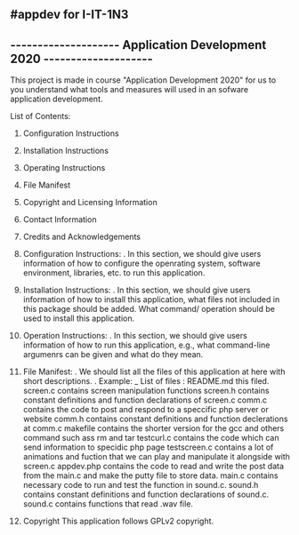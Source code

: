 #appdev for I-IT-1N3
----------------------------------------------------------------------
-------------------- Application Development 2020 --------------------
----------------------------------------------------------------------

This project is made in course "Application Development 2020" for us to
you understand what tools and measures will used in an sofware application
development.

List of Contents:
1. Configuration Instructions
2. Installation Instructions
3. Operating Instructions
4. File Manifest
5. Copyright and Licensing Information
6. Contact Information
7. Credits and Acknowledgements

1. Configuration Instructions: 
	. In this section, we should give users information of how to configure
the openrating system, software environment, libraries, etc. to run this 
application.

2. Installation Instructions:
	. In this section, we should give users information of how to install this
application, what files not included in this package should be added. What command/
operation should be used to install this application.

3. Operation Instructions:
	. In this section, we should give users information of how to run this application, e.g.,
what command-line argumenrs can be given and what do they mean.

4. File Manifest:
	. We should list all the files of this application at here with short descriptions.
	. Example:
	 _ List of files :
		README.md	    this filed.
		screen.c	    contains screen manipulation functions
		screen.h	    contains constant definitions and function declarations
					    of screen.c
		comm.c		    contains the code to post and respond to a speccific 
					    php server or website 
		comm.h		    contains constant definitions and function declerations
					    at comm.c
		makefile	    contains the shorter version for the gcc and others command
					    such ass rm and tar
		testcurl.c	    contains the code which can send information to specidic
					    php page
		testscreen.c	contains a lot of animations and fuction that we can play 
						and manipulate it alongside with screen.c
		appdev.php      contains the code to read and write the post data from the main.c 
                        and make the putty file to store data.
		main.c          contains necessary code to run and test the function in sound.c.
		sound.h         contains constant definitions and function declarations of sound.c. 
		sound.c         contains functions that read .wav file.
		

5. Copyright
	This application follows GPLv2 copyright.
